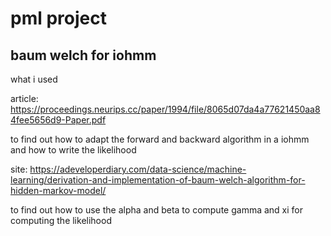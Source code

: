 # pml project

## baum welch for iohmm

what i used

article: https://proceedings.neurips.cc/paper/1994/file/8065d07da4a77621450aa84fee5656d9-Paper.pdf

to find out how to adapt the forward and backward algorithm in a iohmm and how to write the likelihood

site: https://adeveloperdiary.com/data-science/machine-learning/derivation-and-implementation-of-baum-welch-algorithm-for-hidden-markov-model/

to find out how to use the alpha and beta to compute gamma and xi for computing the likelihood

